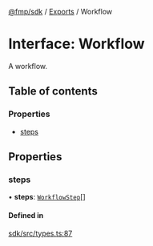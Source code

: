 [@fmp/sdk](../docs/README.md) / [Exports](../modules.md) / Workflow

# Interface: Workflow

A workflow.

## Table of contents

### Properties

- [steps](Workflow.md#steps)

## Properties

### steps

• **steps**: [`WorkflowStep`](WorkflowStep.md)[]

#### Defined in

[sdk/src/types.ts:87](https://github.com/free-market/platform/blob/c18767c/sdk/src/types.ts#L87)
